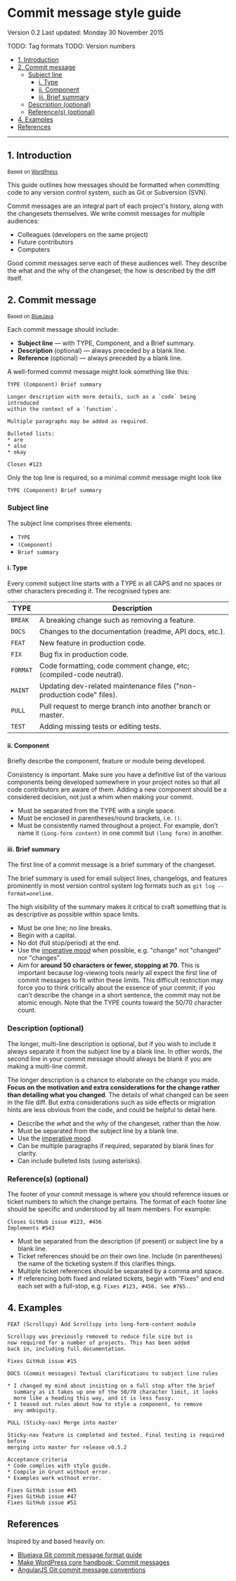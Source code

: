 # Commit message style guide

Version 0.2
Last updated: Monday 30 November 2015

TODO: Tag formats
TODO: Version numbers


<!-- MarkdownTOC -->

- [1. Introduction](#1-introduction)
- [2. Commit message](#2-commit-message)
    - [Subject line](#subject-line)
        - [i. Type](#i-type)
        - [ii. Component](#ii-component)
        - [iii. Brief summary](#iii-brief-summary)
    - [Description (optional)](#description-optional)
    - [Reference(s) (optional)](#references-optional)
- [4. Examples](#4-examples)
- [References](#references)

<!-- /MarkdownTOC -->


---


## 1. Introduction

<sub>Based on [WordPress][wordpresscommit]</sub>

This guide outlines how messages should be formatted when committing code to any version control system, such as Git or Subversion (SVN).

Commit messages are an integral part of each project's history, along with the changesets themselves. We write commit messages for multiple audiences: 

* Colleagues (developers on the same project)
* Future contributors
* Computers
 
Good commit messages serve each of these audiences well. They describe the what and the why of the changeset; the how is described by the diff itself.




## 2. Commit message

<sub>Based on [BlueJava][bluejavacommit]</sub>

Each commit message should include:

* **Subject line** — with TYPE, Component, and a Brief summary.
* **Description** (optional) — always preceded by a blank line.
* **Reference** (optional) — always preceded by a blank line.

A well-formed commit message might look something like this:

```
TYPE (Component) Brief summary

Longer description with more details, such as a `code` being introduced
within the context of a `function`.

Multiple paragraphs may be added as required.

Bulleted lists:
* are
* also
* okay

Closes #123
```

Only the top line is required, so a minimal commit message might look like

```
TYPE (Component) Brief summary
```




### Subject line

The subject line comprises three elements:

* `TYPE`
* `(Component)`
* `Brief summary`


#### i. Type

Every commit subject line starts with a TYPE in all CAPS and no spaces or other characters preceding it. The recognised types are:

<table>
    <thead>
        <tr>
            <th>TYPE</th>
            <th>Description</th>
        </tr>
    </thead>
    <tbody>
        <tr>
            <td><code>BREAK</code></td>
            <td>A breaking change such as removing a feature.</td>
        </tr>
        <tr>
            <td><code>DOCS</code></td>
            <td>Changes to the documentation (readme, API docs, etc.).</td>
        </tr>        
        <tr>
            <td><code>FEAT</code></td>
            <td>New feature in production code.</td>
        </tr>
        <tr>
            <td><code>FIX</code></td>
            <td>Bug fix in production code.</td>
        </tr>
        <tr>
            <td><code>FORMAT</code></td>
            <td>Code formatting, code comment change, etc; (compiled-code neutral).</td>
        </tr>
        <tr>
            <td><code>MAINT</code></td>
            <td>Updating dev-related maintenance files ("non-production code" files).</td>
        </tr>
        <tr>
            <td><code>PULL</code></td>
            <td>Pull request to merge branch into another branch or master.</td>
        </tr>
        <tr>
            <td><code>TEST</code></td>
            <td>Adding missing tests or editing tests.</td>
        </tr>        
    </tbody>
</table>


#### ii. Component

Briefly describe the component, feature or module being developed.

Consistency is important. Make sure you have a definitive list of the various components being developed somewhere in your project notes so that all code contributors are aware of them. Adding a new component should be a considered decision, not just a whim when making your commit.

* Must be separated from the TYPE with a single space.
* Must be enclosed in parentheses/round brackets, i.e. `()`.
* Must be consistently named throughout a project. For example, don't name it `(Long-form content)` in one commit but `(long form)` in another.




#### iii. Brief summary

The first line of a commit message is a brief summary of the changeset. 

The brief summary is used for email subject lines, changelogs, and features prominently in most version control system log formats such as `git log --format=oneline`.

The high visibility of the summary makes it critical to craft something that is as descriptive as possible within space limits.

* Must be one line; no line breaks.
* Begin with a capital.
* No dot (full stop/period) at the end.
* Use the [imperative mood][wikipedia-imperative] when possible, e.g. "change" not "changed" nor "changes".
* Aim for **around 50 characters or fewer, stopping at 70**. This is important because log-viewing tools nearly all expect the first line of commit messages to fit within these limits. This difficult restriction may force you to think critically about the essence of your commit; if you can’t describe the change in a short sentence, the commit may not be atomic enough. Note that the TYPE counts toward the 50/70 character count.



### Description (optional)

The longer, multi-line description is optional, but if you wish to include it always separate it from the subject line by a blank line. In other words, the second line in your commit message should always be blank if you are making a multi-line commit.

The longer description is a chance to elaborate on the change you made. **Focus on the motivation and extra considerations for the change rather than detailing what you changed**. The details of what changed can be seen in the file diff. But extra considerations such as side effects or migration hints are less obvious from the code, and could be helpful to detail here.

* Describe the _what_ and the _why_ of the changeset, rather than the _how_.
* Must be separated from the subject line by a blank line.
* Use the [imperative mood][wikipedia-imperative].
* Can be multiple paragraphs if required, separated by blank lines for clarity.
* Can include bulleted lists (using asterisks).




### Reference(s) (optional)

The footer of your commit message is where you should reference issues or ticket numbers to which the change pertains. The format of each footer line should be specific and understood by all team members. For example:

```
Closes GitHub issue #123, #456
Implements #543
```

* Must be separated from the description (if present) or subject line by a blank line.
* Ticket references should be on their own line. Include (in parentheses) the name of the ticketing system if this clarifies things.
* Multiple ticket references should be separated by a comma and space.
* If referencing both fixed and related tickets, begin with "Fixes" and end each set with a full-stop, e.g. `Fixes #123, #456. See #765.`.




## 4. Examples

```
FEAT (Scrollspy) Add Scrollspy into long-form-content module

Scrollspy was previously removed to reduce file size but is
now required for a number of projects. This has been added
back in, including full documentation.

Fixes GitHub issue #15
```

```
DOCS (Commit messages) Textual clarifications to subject line rules

* I changed my mind about insisting on a full stop after the brief 
  summary as it takes up one of the 50/70 character limit, it looks
  more like a heading this way, and it is less fussy.
* I teased out rules about how to style a component, to remove 
  any ambiguity.
```

```
PULL (Sticky-nav) Merge into master

Sticky-nav feature is completed and tested. Final testing is required before 
merging into master for release v0.5.2

Acceptance criteria
* Code complies with style guide.
* Compile in Grunt without error.
* Examples work without error.

Fixes GitHub issue #45
Fixes GitHub issue #47
Fixes GitHub issue #51
```


## References

Inspired by and based heavily on:

* [Bluejava Git commit message format guide][bluejavacommit]
* [Make WordPress core handbook: Commit messages][wordpresscommit]
* [AngularJS Git commit message conventions][angularjs]

[bluejavacommit]: https://github.com/bluejava/git-commit-guide "Bluejava Git commit message format guide"
[wordpresscommit]: https://make.wordpress.org/core/handbook/best-practices/commit-messages/ "Make WordPress Core commit messages"
[wikipedia-imperative]: https://en.wikipedia.org/wiki/Imperative_mood "The imperative is a grammatical mood that forms commands or requests, including the giving of prohibition or permission, or any other kind of advice or exhortation."
[angularjs]: https://gist.github.com/stephenparish/9941e89d80e2bc58a153 "Commit Message Conventions by Stephen Parish"
